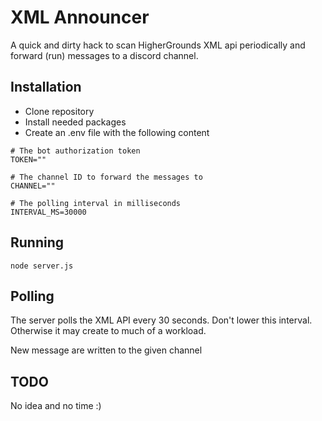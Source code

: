 # XML Announcer
A quick and dirty hack to scan HigherGrounds XML api periodically and forward (run) messages to a discord channel.
## Installation
* Clone repository
* Install needed packages
* Create an .env file with the following content
```
# The bot authorization token
TOKEN=""

# The channel ID to forward the messages to
CHANNEL=""

# The polling interval in milliseconds
INTERVAL_MS=30000
```
## Running
```
node server.js
```

## Polling
The server polls the XML API every 30 seconds. Don't lower this interval. Otherwise it may create to much of a workload.

New message are written to the given channel

## TODO
No idea and no time :)